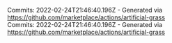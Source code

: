 Commits: 2022-02-24T21:46:40.196Z - Generated via https://github.com/marketplace/actions/artificial-grass
<br>
Commits: 2022-02-24T21:46:40.196Z - Generated via https://github.com/marketplace/actions/artificial-grass
<br>
